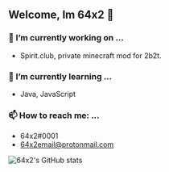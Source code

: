 ## Welcome, Im 64x2 👋

### 🔭 I’m currently working on ...
* Spirit.club, private minecraft mod for 2b2t.

### 🌱 I’m currently learning ...
* Java, JavaScript

### 📫 How to reach me: ...
* 64x2#0001
* 64x2email@protonmail.com

![64x2's GitHub stats](https://github-readme-stats.vercel.app/api?username=64x2&show_icons=true&theme=dark)
